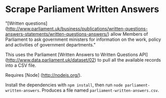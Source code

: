 Scrape Parliament Written Answers
=================================

"[Written questions] (http://www.parliament.uk/business/publications/written-questions-answers-statements/written-questions-answers/) allow Members of Parliament to ask government ministers for information on the work, policy and activities of government departments."

This uses the Parliament [Written Answers to Written Questions API] (http://www.data.parliament.uk/dataset/02) to pull all the available records into a CSV file.

Requires [Node] (http://nodejs.org/).

Install the dependencies with `npm install`, then run `node parliament-written-answers`. Produces a file named `parliament-written-answers.csv`.
